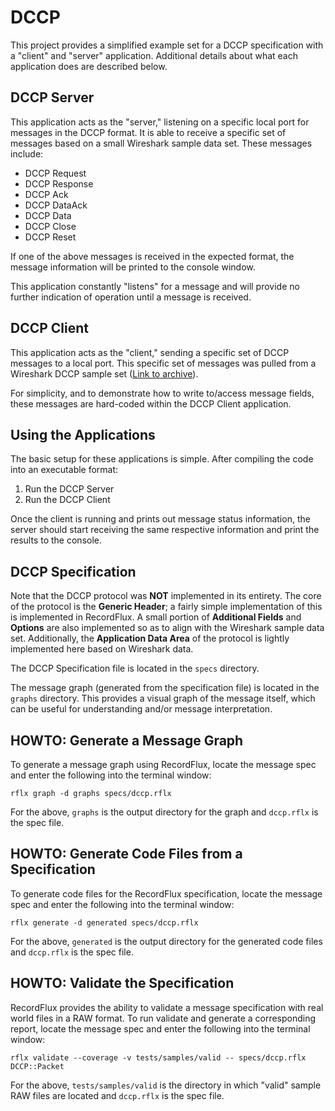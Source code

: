 # DCCP

This project provides a simplified example set for a DCCP specification with a "client" and "server" application. Additional details about what each application does are described below.

## DCCP Server

This application acts as the "server," listening on a specific local port for messages in the DCCP format. It is able to receive a specific set of messages based on a small Wireshark sample data set. These messages include:

- DCCP Request
- DCCP Response
- DCCP Ack
- DCCP DataAck
- DCCP Data
- DCCP Close
- DCCP Reset

If one of the above messages is received in the expected format, the message information will be printed to the console window.

This application constantly "listens" for a message and will provide no further indication of operation until a message is received.

## DCCP Client

This application acts as the "client," sending a specific set of DCCP messages to a local port. This specific set of messages was pulled from a Wireshark DCCP sample set ([Link to archive](https://wiki.wireshark.org/uploads/__moin_import__/attachments/SampleCaptures/dccp_trace.pcap.gz)).

For simplicity, and to demonstrate how to write to/access message fields, these messages are hard-coded within the DCCP Client application.

## Using the Applications

The basic setup for these applications is simple. After compiling the code into an executable format:

1. Run the DCCP Server
2. Run the DCCP Client

Once the client is running and prints out message status information, the server should start receiving the same respective information and print the results to the console. 

## DCCP Specification

Note that the DCCP protocol was **NOT** implemented in its entirety. The core of the protocol is the **Generic Header**; a fairly simple implementation of this is implemented in RecordFlux. A small portion of **Additional Fields** and **Options** are also implemented so as to align with the Wireshark sample data set. Additionally, the **Application Data Area** of the protocol is lightly implemented here based on Wireshark data.

The DCCP Specification file is located in the `specs` directory.

The message graph (generated from the specification file) is located in the `graphs` directory. This provides a visual graph of the message itself, which can be useful for understanding and/or message interpretation.

## HOWTO: Generate a Message Graph

To generate a message graph using RecordFlux, locate the message spec and enter the following into the terminal window:

`rflx graph -d graphs specs/dccp.rflx`

For the above, `graphs` is the output directory for the graph and `dccp.rflx` is the spec file.

## HOWTO: Generate Code Files from a Specification

To generate code files for the RecordFlux specification, locate the message spec and enter the following into the terminal window:

`rflx generate -d generated specs/dccp.rflx`

For the above, `generated` is the output directory for the generated code files and `dccp.rflx` is the spec file.

## HOWTO: Validate the Specification

RecordFlux provides the ability to validate a message specification with real world files in a RAW format. To run validate and generate a corresponding report, locate the message spec and enter the following into the terminal window:

`rflx validate --coverage -v tests/samples/valid -- specs/dccp.rflx DCCP::Packet`

For the above, `tests/samples/valid` is the directory in which "valid" sample RAW files are located and `dccp.rflx` is the spec file.
